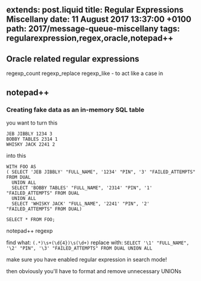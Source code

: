 extends: post.liquid
title: Regular Expressions Miscellany
date: 11 August 2017 13:37:00 +0100
path: 2017/message-queue-miscellany
tags: regularexpression,regex,oracle,notepad++
---

## Oracle related regular expressions

regexp_count
regexp_replace
regexp_like - to act like a case in

## notepad++

### Creating fake data as an in-memory SQL table

you want to turn this

```
JEB JIBBLY 1234 3
BOBBY TABLES 2314 1
WHISKY JACK 2241 2
```

into this

```
WITH FOO AS 
( SELECT 'JEB JIBBLY' "FULL_NAME", '1234' "PIN", '3' "FAILED_ATTEMPTS" FROM DUAL 
  UNION ALL
  SELECT 'BOBBY TABLES' "FULL_NAME", '2314' "PIN", '1' "FAILED_ATTEMPTS" FROM DUAL
  UNION ALL
  SELECT 'WHISKY JACK' "FULL_NAME", '2241' "PIN", '2' "FAILED_ATTEMPTS" FROM DUAL)

SELECT * FROM FOO;  
```

notepad++ regexp

find what: ```(.*)\s+(\d{4})\s(\d+)```
replace with: ```SELECT '\1' "FULL_NAME", '\2' "PIN", '\3' "FAILED_ATTEMPTS" FROM DUAL UNION ALL```

make sure you have enabled regular expression in search mode!

then obviously you'll have to format and remove unnecessary UNIONs
